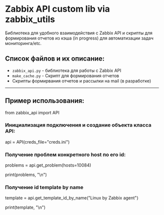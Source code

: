 # Zabbix API custom lib via zabbix_utils 

Библиотека для удобного взаимодействия c Zabbix API и скрипты для формирования отчетов из кэша (in progress) для автоматизации задач мониторинга/etc.

##  Список файлов и их описание:

- `zabbix_api.py` - библиотека для работы с Zabbix API 
- `make_cache.py` - Скрипт для формирования отчетов
- Скрипты формирвания отчетов и рассылки на mail (в разработке)

_____________________

## Пример использования:

from zabbix_api import API

### Инициализация подключения и создание объекта класса API:
api = API(creds_file="creds.ini")

### Получение проблем конкретного host по его id:
problems = api.get_problem(hosts=10084)

print(problems, "\n") 

### Получение id template by name
template = api.get_template_id_by_name("Linux by Zabbix agent")

print(template, "\n")
